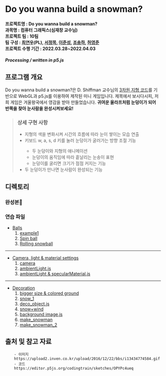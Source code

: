 # Do you wanna build a snowman?

#### 프로젝트명 : Do you wanna build a snowman?<br/>과목명 : 컴퓨터 그래픽스(심재창 교수님)<br/>프로젝트 팀 : 10팀<br/>팀 구성 : [최연우](https://github.com/wafla)(PL), [서정목](https://github.com/SeoJeongmok), [이준성](https://github.com/leejs123), [조송하](https://github.com/Song-haJo), [허영준](https://github.com/telecom9005)<br/>프로젝트 수행 기간 : 2022.03.28~2022.04.03
##### Processing / written in p5.js

## 프로그램 개요
Do you wanna build a snowman?은 D. Shiffman 교수님의 [3차원 지형 코드](https://editor.p5js.org/codingtrain/sketches/OPYPc4ueq)를 기반으로 WebGL과 p5.js를 이용하여 제작된 미니 게임입니다. 제목에서 보시다시피, 저희 게임은 겨울왕국에서 영감을 받아 만들었습니다. <b>귀여운 올라프처럼 눈덩이가 되어 반쪽을 찾아 눈사람을 완성시켜보세요!</b> 
<blockquote>
	<h3>상세 구현 사항</h3>
	<ul><li>지형의 색을 변화시켜 시간의 흐름에 따라 눈이 쌓이는 모습 연출</li>
		<li>키보드 w, a, s, d 키를 눌러 눈덩이가 굴러가는 방향 조절 기능</li>
		<ul><li>두 눈덩이와 지형의 애니메이션</li>
			<li>눈덩이의 움직임에 따라 흩날리는 눈송이 표현</li>
		<li>눈덩이를 굴리면 크기가 점점 커지는 기능</li></ul>
		<li>두 눈덩이가 만나면 눈사람이 완성되는 기능</li>
		<ul>
</blockquote>
	
## 디렉토리
### 완성본🎉

### 연습 파일
 - [Balls](https://github.com/wafla/Terrain-with-Lilght-Camera-Material/tree/main/Balls "Balls")
	 1. [example1](https://github.com/wafla/Terrain-with-Lilght-Camera-Material/blob/main/Balls/example1 "example1")
	 2. [Spin ball](https://github.com/wafla/Terrain-with-Lilght-Camera-Material/blob/main/Balls/Spin%20ball "Spin ball")
	 3. [Rolling snowball](https://github.com/wafla/Terrain-with-Lilght-Camera-Material/blob/main/Balls/Rolling%20snowball "Rolling snowball")
---
 - [Camera, light & material settings](https://github.com/wafla/Terrain-with-Lilght-Camera-Material/tree/main/Camera%2C%20light%20%26%20material%20settings "Camera, light & material settings")
	 1. [camera](https://github.com/wafla/Terrain-with-Lilght-Camera-Material/blob/main/Camera%2C%20light%20%26%20material%20settings/camera "camera")
	 2. [ambientLight.js](https://github.com/wafla/Terrain-with-Lilght-Camera-Material/blob/main/Camera%2C%20light%20%26%20material%20settings/ambientLight.js "ambientLight.js")
	 3. [ambientLight & specularMaterial.js](https://github.com/wafla/Terrain-with-Lilght-Camera-Material/blob/main/Camera%2C%20light%20%26%20material%20settings/ambientLight%20%26%20specularMaterial.js "ambientLight & specularMaterial.js")
---	 
 - [Decoration](https://github.com/wafla/Terrain-with-Lilght-Camera-Material/tree/main/Decoration "Decoration")
	 1. [bigger size & colored ground](https://github.com/wafla/Terrain-with-Lilght-Camera-Material/blob/main/Decoration/bigger%20size%20%26%20colored%20ground "bigger size & colored ground")
	 2. [snow_1](https://github.com/wafla/Terrain-with-Lilght-Camera-Material/blob/main/Decoration/snow_1 "snow_1")
	 3. [deco_object.js](https://github.com/wafla/Terrain-with-Lilght-Camera-Material/blob/main/Decoration/deco_object.js "deco_object.js")
	 4. [snow+wind](https://github.com/wafla/Terrain-with-Lilght-Camera-Material/blob/main/Decoration/snow%2Bwind "snow+wind")
	 5. [background image.js](https://github.com/wafla/Terrain-with-Lilght-Camera-Material/blob/main/Decoration/background%20image.js "background image.js")
	 6. [make_snowman](https://github.com/wafla/Terrain-with-Lilght-Camera-Material/blob/main/Decoration/make_snowman "make_snowman")
	 7. [make_snowman_2](https://github.com/wafla/Terrain-with-Lilght-Camera-Material/blob/main/Decoration/make_snowman_2 "make_snowman_2")
		
## 출처 및 참고 자료
		- 이미지
		https://upload2.inven.co.kr/upload/2016/12/22/bbs/i13434774584.gif
		- 코드
		https://editor.p5js.org/codingtrain/sketches/OPYPc4ueq
